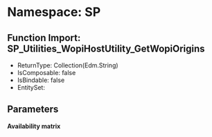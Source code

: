 # Namespace: SP

## Function Import: SP_Utilities_WopiHostUtility_GetWopiOrigins

- ReturnType: Collection(Edm.String)
- IsComposable: false
- IsBindable: false
- EntitySet: 

## Parameters

**Availability matrix**

